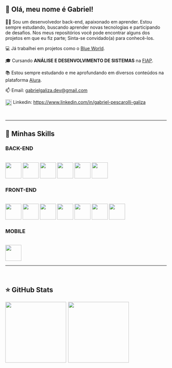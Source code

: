## 👋 Olá, meu nome é Gabriel!

👨‍💻 Sou um desenvolvedor back-end, apaixonado em aprender. Estou sempre estudando, buscando aprender novas tecnologias e participando de desafios. Nos meus repositórios você pode encontrar alguns dos projetos em que eu fiz parte; Sinta-se convidado(a) para conhecê-los.

💻 Já trabalhei em projetos como o <a href="https://blueworld-gs.vercel.app/">Blue World</a>.

🎓 Cursando **ANÁLISE E DESENVOLVIMENTO DE SISTEMAS** na <a href="https://www.fiap.com.br/">FIAP</a>.

📚 Estou sempre estudando e me aprofundando em diversos conteúdos na plataforma <a href="https://cursos.alura.com.br/user/gabriel-pescarolli">Alura</a>.

📫 Email: gabrielgaliza.dev@gmail.com

<img align="center" alt="linkedin" height="20" src="https://cdn.jsdelivr.net/gh/devicons/devicon@latest/icons/linkedin/linkedin-original.svg"/> Linkedin: https://www.linkedin.com/in/gabriel-pescarolli-galiza


<br>

---

## 🚀 Minhas Skills

### BACK-END

  <div style="display: inline_block"><br>
    <img height="50px" src="https://cdn.jsdelivr.net/gh/devicons/devicon@latest/icons/java/java-original.svg" />
    <img height="50px" src="https://cdn.jsdelivr.net/gh/devicons/devicon@latest/icons/python/python-original.svg" />
    <img height="50px" src="https://cdn.jsdelivr.net/gh/devicons/devicon@latest/icons/csharp/csharp-original.svg" />
    <img height="50px" src="https://cdn.jsdelivr.net/gh/devicons/devicon@latest/icons/spring/spring-original.svg" />
    <img height="50px" src="https://cdn.jsdelivr.net/gh/devicons/devicon@latest/icons/oracle/oracle-original.svg" />
    <img height="50px" src="https://cdn.jsdelivr.net/gh/devicons/devicon@latest/icons/mysql/mysql-original.svg" />
  </div>
  
  ### FRONT-END

  <div style="display: inline_block"><br>
    <img height="50px" src="https://cdn.jsdelivr.net/gh/devicons/devicon@latest/icons/css3/css3-original.svg" />
    <img height="50px" src="https://cdn.jsdelivr.net/gh/devicons/devicon@latest/icons/html5/html5-original.svg" />        
    <img height="50px" src="https://cdn.jsdelivr.net/gh/devicons/devicon@latest/icons/javascript/javascript-original.svg" />          
    <img height="50px" src="https://cdn.jsdelivr.net/gh/devicons/devicon@latest/icons/typescript/typescript-plain.svg" />
    <img height="50px" src="https://cdn.jsdelivr.net/gh/devicons/devicon@latest/icons/react/react-original.svg" />
    <img height="50px" src="https://cdn.jsdelivr.net/gh/devicons/devicon@latest/icons/nextjs/nextjs-original.svg">
    <img height="50px" src="https://cdn.jsdelivr.net/gh/devicons/devicon@latest/icons/vercel/vercel-original.svg">
  </div>
  
  ### MOBILE

  <div style="display: inline_block"><br>
    <img height="50px" src="https://cdn.jsdelivr.net/gh/devicons/devicon@latest/icons/kotlin/kotlin-original.svg" />
  </div>

---

<br>

## ⭐ GitHub Stats

<div style="display: flex">
  <img align="left" height="190em" src="https://github-readme-stats.vercel.app/api/top-langs/?username=brielpg&theme=tokyonight&show_icons=true&locale=pt-br&hide_border=true&layout=compact">
  <img align="right" height="190em" src="https://github-readme-stats.vercel.app/api?username=brielpg&custom_title=GitStats+brielpg&theme=tokyonight&locale=pt-br&show_icons=true&hide_border=true">
</div>

